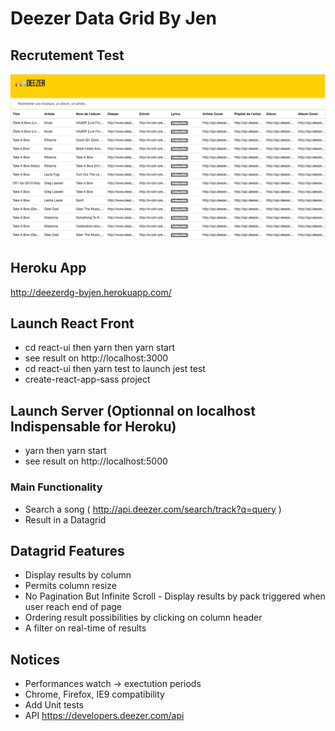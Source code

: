 Deezer Data Grid By Jen
========================

## Recrutement Test

![alt text](https://github.com/jendigital/deezer-data-grid/blob/master/deezer_by_jen.png)

## Heroku App

http://deezerdg-byjen.herokuapp.com/

## Launch React Front

* cd react-ui then yarn then yarn start
* see result on http://localhost:3000
* cd react-ui then yarn test to launch jest test
* create-react-app-sass project

## Launch Server (Optionnal on localhost Indispensable for Heroku)

* yarn then yarn start
* see result on http://localhost:5000

### Main Functionality

* Search a song ( http://api.deezer.com/search/track?q=query )
* Result in a Datagrid

## Datagrid Features

* Display results by column
* Permits column resize
* No Pagination But Infinite Scroll - Display results by pack triggered when user reach end of page
* Ordering result possibilities by clicking on column header
* A filter on real-time of results

## Notices

* Performances watch -> exectution periods
* Chrome, Firefox, IE9 compatibility
* Add Unit tests
* API https://developers.deezer.com/api

